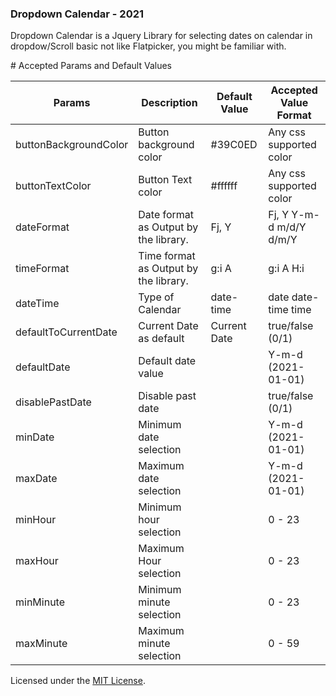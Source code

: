 ### Dropdown Calendar - 2021
<p>Dropdown Calendar is a Jquery Library for selecting dates on calendar in dropdow/Scroll basic not like Flatpicker, you might be familiar with.</p>
# Accepted Params and Default Values

<table class="table table-striped table-bordered">
  <thead>
      <tr>
          <th>Params</th>
          <th>Description</th>
          <th>Default Value</th>
          <th>Accepted Value Format</th>
      </tr>
  </thead>
  <tbody>
      <tr>
          <td>buttonBackgroundColor </td>
          <td>Button background color </td>
          <td>#39C0ED</td>
          <td>Any css supported color</td>
      </tr>
      <tr>
          <td>buttonTextColor</td>
          <td>Button Text color </td>
          <td>#ffffff</td>
          <td>Any css supported color</td>
      </tr>
      <tr>
          <td>dateFormat</td>
          <td>Date format as Output by the library.</td>
          <td>Fj, Y</td>
          <td><span class="badge badge-info">Fj, Y</span> <span class="badge badge-primary">Y-m-d</span> <span class="badge badge-danger">m/d/Y</span> <span                    class="badge badge-success">d/m/Y</span>
          </td>
      </tr>
      <tr>
          <td>timeFormat</td>
          <td>Time format as Output by the library.</td>
          <td>g:i A</td>
          <td><span class="badge badge-info">g:i A</span> <span class="badge badge-primary">H:i</span>
      </tr>
      <tr>
          <td>dateTime</td>
          <td>Type of Calendar</td>
          <td>date-time</td>
          <td><span class="badge badge-info">date</span> <span class="badge badge-primary">date-time</span> <span class="badge badge-danger">time</span></td>
      </tr>
      <tr>
          <td>defaultToCurrentDate</td>
          <td>Current Date as default</td>
          <td>Current Date</td>
          <td>true/false (0/1)</td>
      </tr>
      <tr>
          <td>defaultDate</td>
          <td>Default date value</td>
          <td></td>
          <td>Y-m-d (2021-01-01)</td>
      </tr>
      <tr>
          <td>disablePastDate</td>
          <td>Disable past date</td>
          <td></td>
          <td>true/false (0/1)</td>
      </tr>
      <tr>
          <td>minDate</td>
          <td>Minimum date selection</td>
          <td></td>
          <td>Y-m-d (2021-01-01)</td>
      </tr>
      <tr>
          <td>maxDate</td>
          <td>Maximum date selection</td>
          <td></td>
          <td>Y-m-d (2021-01-01)</td>                                
      </tr>
      <tr>
          <td>minHour</td>
          <td>Minimum hour selection</td>
          <td></td>
          <td>0 - 23</td> 
      </tr>
      <tr>
          <td>maxHour</td>
          <td>Maximum Hour selection</td>
          <td></td>
          <td>0 - 23</td> 
      </tr>
      <tr>
          <td>minMinute</td>
          <td>Minimum minute selection</td>
          <td></td>
          <td>0 - 23</td>
      </tr>
      <tr>
          <td>maxMinute</td>
          <td>Maximum minute selection</td>
          <td></td>
          <td>0 - 59</td>
      </tr>
   </tbody>
 </table>
                        
Licensed under the [MIT License](LICENSE).
